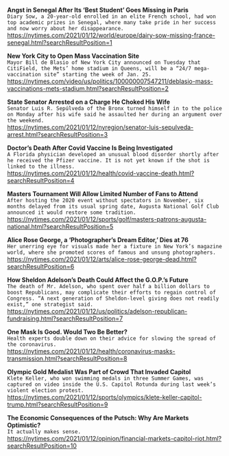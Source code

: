 **Angst in Senegal After Its ‘Best Student’ Goes Missing in Paris**\
`Diary Sow, a 20-year-old enrolled in an elite French school, had won top academic prizes in Senegal, where many take pride in her success and now worry about her disappearance.`\
https://nytimes.com/2021/01/12/world/europe/dairy-sow-missing-france-senegal.html?searchResultPosition=1

**New York City to Open Mass Vaccination Site**\
`Mayor Bill de Blasio of New York City announced on Tuesday that CitiField, the Mets’ home stadium in Queens, will be a “24/7 mega-vaccination site” starting the week of Jan. 25.`\
https://nytimes.com/video/us/politics/100000007547211/deblasio-mass-vaccinations-mets-stadium.html?searchResultPosition=2

**State Senator Arrested on a Charge He Choked His Wife**\
`Senator Luis R. Sepúlveda of the Bronx turned himself in to the police on Monday after his wife said he assaulted her during an argument over the weekend.`\
https://nytimes.com/2021/01/12/nyregion/senator-luis-sepulveda-arrest.html?searchResultPosition=3

**Doctor’s Death After Covid Vaccine Is Being Investigated**\
`A Florida physician developed an unusual blood disorder shortly after he received the Pfizer vaccine. It is not yet known if the shot is linked to the illness.`\
https://nytimes.com/2021/01/12/health/covid-vaccine-death.html?searchResultPosition=4

**Masters Tournament Will Allow Limited Number of Fans to Attend**\
`After hosting the 2020 event without spectators in November, six months delayed from its usual spring date, Augusta National Golf Club announced it would restore some tradition.`\
https://nytimes.com/2021/01/12/sports/golf/masters-patrons-augusta-national.html?searchResultPosition=5

**Alice Rose George, a ‘Photographer’s Dream Editor,’ Dies at 76**\
`Her unerring eye for visuals made her a fixture in New York’s magazine world, where she promoted scores of famous and unsung photographers.`\
https://nytimes.com/2021/01/12/arts/alice-rose-george-dead.html?searchResultPosition=6

**How Sheldon Adelson’s Death Could Affect the G.O.P.’s Future**\
`The death of Mr. Adelson, who spent over half a billion dollars to boost Republicans, may complicate their efforts to regain control of Congress. “A next generation of Sheldon-level giving does not readily exist,” one strategist said.`\
https://nytimes.com/2021/01/12/us/politics/adelson-republican-fundraising.html?searchResultPosition=7

**One Mask Is Good. Would Two Be Better?**\
`Health experts double down on their advice for slowing the spread of the coronavirus.`\
https://nytimes.com/2021/01/12/health/coronavirus-masks-transmission.html?searchResultPosition=8

**Olympic Gold Medalist Was Part of Crowd That Invaded Capitol**\
`Klete Keller, who won swimming medals in three Summer Games, was captured on video inside the U.S. Capitol Rotunda during last week’s violent election protest.`\
https://nytimes.com/2021/01/12/sports/olympics/klete-keller-capitol-trump.html?searchResultPosition=9

**The Economic Consequences of the Putsch: Why Are Markets Optimistic?**\
`It actually makes sense.`\
https://nytimes.com/2021/01/12/opinion/financial-markets-capitol-riot.html?searchResultPosition=10

